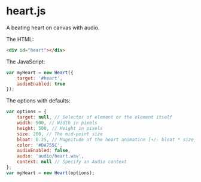# heart.js

A beating heart on canvas with audio.

The HTML:
```html
<div id="heart"></div>
```

The JavaScript:
```javascript
var myHeart = new Heart({
	target: '#heart',
	audioEnabled: true
});
```

The options with defaults:
```javascript
var options = {
	target: null, // Selector of element or the element itself
	width: 500, // Width in pixels
	height: 500, // Height in pixels
	size: 200, // The mid-point size
	bloat: 0.25, // Magnitude of the heart animation [+/- bloat * size]
	color: '#DA755C',
	audioEnabled: false,
	audio: 'audio/heart.wav',
	context: null // Specify an Audio context
};
var myHeart = new Heart(options);
```
